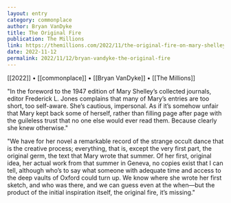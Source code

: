 ```yaml
---
layout: entry
category: commonplace
author: Bryan VanDyke
title: The Original Fire
publication: The Millions
link: https://themillions.com/2022/11/the-original-fire-on-mary-shelley-and-creativity.html
date: 2022-11-12
permalink: 2022/11/12/bryan-vandyke-the-original-fire
---
```


[[2022]] • [[commonplace]] • [[Bryan VanDyke]] • [[The Millions]]

"In the foreword to the 1947 edition of Mary Shelley’s collected journals, editor Frederick L. Jones complains that many of Mary’s entries are too short, too self-aware. She’s cautious, impersonal. As if it’s somehow unfair that Mary kept back some of herself, rather than filling page after page with the guileless trust that no one else would ever read them. Because clearly she knew otherwise."

"We have for her novel a remarkable record of the strange occult dance that is the creative process; everything, that is, except the very first part, the original germ, the text that Mary wrote that summer. Of her first, original idea, her actual work from that summer in Geneva, no copies exist that I can tell, although who’s to say what someone with adequate time and access to the deep vaults of Oxford could turn up. We know where she wrote her first sketch, and who was there, and we can guess even at the when—but the product of the initial inspiration itself, the original fire, it’s missing."
